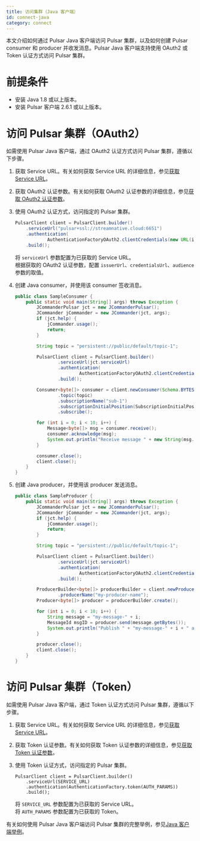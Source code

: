 ```yaml
---
title: 访问集群（Java 客户端）
id: connect-java
category: connect
---
```


本文介绍如何通过 Pulsar Java 客户端访问 Pulsar 集群，以及如何创建 Pulsar consumer 和 producer 并收发消息。Pulsar Java 客户端支持使用 OAuth2 或 Token 认证方式访问 Pulsar 集群。

# 前提条件

- 安装 Java 1.8 或以上版本。
- 安装 Pulsar 客户端 2.6.1 或以上版本。

# 访问 Pulsar 集群（OAuth2）

如需使用 Pulsar Java 客户端，通过 OAuth2 认证方式访问 Pulsar 集群，遵循以下步骤。

1. 获取 Service URL。有关如何获取 Service URL 的详细信息，参见[获取 Service URL](/connect/overview.md#获取-service-url)。

2. 获取 OAuth2 认证参数。有关如何获取 OAuth2 认证参数的详细信息，参见[获取 OAuth2 认证参数](/connect/overview.md#获取-oauth2-认证参数)。

3. 使用 OAuth2 认证方式，访问指定的 Pulsar 集群。

    ```java
    PulsarClient client = PulsarClient.builder()
        .serviceUrl("pulsar+ssl://streamnative.cloud:6651")
        .authentication(
                AuthenticationFactoryOAuth2.clientCredentials(new URL(issuerUrl), new URL(credentialsUrl), audience))
        .build();
    ```

    将 `serviceUrl` 参数配置为已获取的 Service URL。  
    根据获取的 OAuth2 认证参数，配置 `issuerUrl`、`credentialsUrl`、`audience` 参数的取值。

4. 创建 Java consumer，并使用该 consumer 签收消息。

    ```java
    public class SampleConsumer {
        public static void main(String[] args) throws Exception {
            JCommanderPulsar jct = new JCommanderPulsar();
            JCommander jCommander = new JCommander(jct, args);
            if (jct.help) {
                jCommander.usage();
                return;
            }

            String topic = "persistent://public/default/topic-1";

            PulsarClient client = PulsarClient.builder()
                    .serviceUrl(jct.serviceUrl)
                    .authentication(
                            AuthenticationFactoryOAuth2.clientCredentials(new URL(jct.issuerUrl), new URL(jct.credentialsUrl), jct.audience))
                    .build();

            Consumer<byte[]> consumer = client.newConsumer(Schema.BYTES)
                    .topic(topic)
                    .subscriptionName("sub-1")
                    .subscriptionInitialPosition(SubscriptionInitialPosition.Earliest)
                    .subscribe();

            for (int i = 0; i < 10; i++) {
                Message<byte[]> msg = consumer.receive();
                consumer.acknowledge(msg);
                System.out.println("Receive message " + new String(msg.getData()));
            }

            consumer.close();
            client.close();
        }
    }
    ```

5. 创建 Java producer，并使用该 producer 发送消息。

    ```java
    public class SampleProducer {
        public static void main(String[] args) throws Exception {
            JCommanderPulsar jct = new JCommanderPulsar();
            JCommander jCommander = new JCommander(jct, args);
            if (jct.help) {
                jCommander.usage();
                return;
            }

            String topic = "persistent://public/default/topic-1";

            PulsarClient client = PulsarClient.builder()
                    .serviceUrl(jct.serviceUrl)
                    .authentication(
                            AuthenticationFactoryOAuth2.clientCredentials(new URL(jct.issuerUrl), new URL(jct.credentialsUrl), jct.audience))
                    .build();

            ProducerBuilder<byte[]> producerBuilder = client.newProducer().topic(topic)
                    .producerName("my-producer-name");
            Producer<byte[]> producer = producerBuilder.create();

            for (int i = 0; i < 10; i++) {
                String message = "my-message-" + i;
                MessageId msgID = producer.send(message.getBytes());
                System.out.println("Publish " + "my-message-" + i + " and message ID " + msgID);
            }

            producer.close();
            client.close();
        }
    }
    ```

# 访问 Pulsar 集群（Token）

如需使用 Pulsar Java 客户端，通过 Token 认证方式访问 Pulsar 集群，遵循以下步骤。

1. 获取 Service URL。有关如何获取 Service URL 的详细信息，参见[获取 Service URL](/connect/overview.md#获取-service-url)。

2. 获取 Token 认证参数。有关如何获取 Token 认证参数的详细信息，参见[获取 Token 认证参数](/connect/overview.md#获取-token-认证参数)。

3. 使用 Token 认证方式，访问指定的 Pulsar 集群。

    ```shell
    PulsarClient client = PulsarClient.builder()
        .serviceUrl(SERVICE_URL)
        .authentication(AuthenticationFactory.token(AUTH_PARAMS))
        .build();
    ```

    将 `SERVICE_URL` 参数配置为已获取的 Service URL。  
    将 `AUTH_PARAMS` 参数配置为已获取的 Token。

有关如何使用 Pulsar Java 客户端访问 Pulsar 集群的完整举例，参见[Java 客户端举例](https://github.com/streamnative/pulsar-examples/tree/master/cloud/java)。